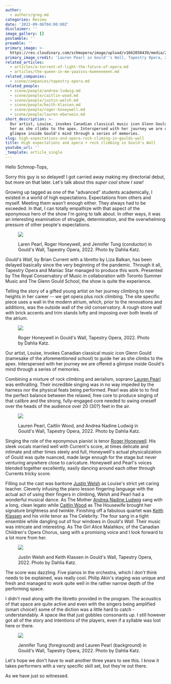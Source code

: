 ```yaml
---
author:
  - authors/greg.md
categories: Review
date: '2022-09-06T04:00:00Z'
disclaimer: ''
image_gallery: []
postamble: ''
preamble: ''
primary_image: >-
  https://res.cloudinary.com/schmopera/image/upload/v1662050439/media/2022/09/sqLauren_Pearl___Gould_s_Wall___Tapestry_Opera___Photo_by_Dahlia_Katz_smjs8k.jpg
primary_image_credit: 'Lauren Pearl in Gould''s Wall, Tapestry Opera, 2022. Photo by Dahlia Katz.'
related_articles:
  - articles/a-torrent-of-light-the-future-of-opera.md
  - articles/the-queen-in-me-yaassss-kweeeeeeen.md
related_companies:
  - scene/companies/tapestry-opera.md
related_people:
  - scene/people/andrea-ludwig.md
  - scene/people/caitlin-wood.md
  - scene/people/justin-welsh.md
  - scene/people/keith-klassen.md
  - scene/people/roger-honeywell.md
  - scene/people/lauren-eberwein.md
short_description: >-
  Our artist, Louise, invokes Canadian classical music icon Glenn Gould to guide
  her as she climbs to the apex. Interspersed with her journey we are offered a
  glimpse inside Gould's mind through a series of memories. 
slug: high-expectations-and-opera-rock-climing-in-goulds-wall
title: High expectations and opera + rock climbing in Gould's Wall
youtube_url: ''
_template: article_single
---
```


Hello Schmop-Tops,

Sorry this guy is so delayed! I got carried away making my directorial debut, but more on that later. Let's talk about this _super cool show I saw!_

Growing up tagged as one of the "advanced" students academically, I existed in a world of high expectations. Expectations from others and myself. Meeting them wasn't enough either. They always had to be exceeded. In that, I can totally empathize with that aspect of the eponymous hero of the show I'm going to talk about. In other ways, it was an interesting examination of struggle, determination, and the overwhelming pressure of other people's expectations.

<figure data-type="image">

![](https://res.cloudinary.com/schmopera/image/upload/v1662050459/media/2022/09/Lauren_Pearl_Roger_Honeywell_and_Jennifer_Tung___Gould_s_Wall___Tapestry_Opera___Photo_by_Dahlia_Katz_vj6lka.jpg)

<figcaption>Laren Pearl, Roger Honeywell, and Jennifer Tung (conductor) in Gould's Wall, Tapestry Opera, 2022. Photo by Dahlia Katz.</figcaption>

</figure>

_Gould's Wall_, by Brian Current with a libretto by Liza Balkan, has been delayed basically since the very beginning of the pandemic. Through it all, Tapestry Opera and Maniac Star managed to produce this work. Presented by The Royal Conservatory of Music in collaboration with Toronto Summer Music and The Glenn Gould School, the show is quite the experience.

Telling the story of a gifted young artist on her journey climbing to new heights in her career -- we get opera plus rock climbing. The site specific piece uses a wall in the modern atrium, which, prior to the renovations and additions, was the outside wall of the old conservatory. A rough stone wall with brick accents and trim stands lofty and imposing over both levels of the atrium.

<figure data-type="image">

![](https://res.cloudinary.com/schmopera/image/upload/v1662050484/media/2022/09/Roger_Honeywell___Gould_s_Wall___Tapestry_Opera___Photo_by_Dahlia_Katz_o3u75j.jpg)

<figcaption>Roger Honeywell in Gould's Wall, Tapestry Opera, 2022. Photo by Dahlia Katz.</figcaption>

</figure>

Our artist, Louise, invokes Canadian classical music icon Glenn Gould (namesake of the aforementioned school) to guide her as she climbs to the apex. Interspersed with her journey we are offered a glimpse inside Gould's mind through a series of memories.

Combining a mixture of rock climbing and aerialism, soprano [Lauren Pearl](/scene/people/lauren-pearl/) was enthralling. Their incredible singing was in no way impeded by the harness nor the physical feats being performed. Pearl was able to to find the perfect balance between the relaxed, free core to produce singing of that calibre and the strong, fully-engaged core needed to swing oneself over the heads of the audience over 20 (30?) feet in the air.

<figure data-type="image">

![](https://res.cloudinary.com/schmopera/image/upload/v1662050500/media/2022/09/Lauren_Pearl_Caitlin_Wood_and_Andrea_Ludwig___Gould_s_Wall___Tapestry_Opera___Photo_by_Dahlia_Katz_oa5qok.jpg)

<figcaption>Lauren Pearl, Caitlin Wood, and Andrea Nadine Ludwig in Gould's Wall, Tapestry Opera, 2022. Photo by Dahlia Katz.</figcaption>

</figure>

Singing the role of the eponymous pianist is tenor [Roger Honeywell](/scene/people/roger-honeywell/). His sleek vocals married well with Current's score, at times delicate and intimate and other times steely and full, Honeywell's actual physicalization of Gould was quite nuanced, made large enough for the stage but never venturing anywhere close to caricature. Honeywell and Pearl's voices blended together excellently, easily dancing around each other through Currents tricky score.

Filling out the cast was baritone [Justin Welsh](/scene/people/justin-welsh/) as Louise's strict yet caring teacher. Cleverly infusing the piano lesson fingering language with the actual act of using their fingers in climbing, Welsh and Pearl had a wonderful musical dance. As The Mother [Andrea Nadine Ludwig](/scene/people/andrea-ludwig/) sang with a long, clean legato while [Caitlin Wood](/scene/people/caitlin-wood/) as The Housewife brought her signature brightness and twinkle. Finishing off a fabulous quartet was [Keith Klassen](/scene/people/keith-klassen/) and his virile tenor as The Celebrity. The four sang in a tight ensemble while dangling out of four windows in _Gould's Wall_. Their music was intricate and interesting. As The Girl Alice Malahkov, of the Canadian Children's Opera Chorus, sang with a promising voice and I look forward to a lot more from her.

<figure data-type="image">

![](https://res.cloudinary.com/schmopera/image/upload/v1662050522/media/2022/09/Justin_Welsh_and_Keith_Klassen___Gould_s_Wall___Tapestry_Opera___Photo_by_Dahlia_Katz_jiuco2.jpg)

<figcaption>Justin Welsh and Keith Klassen in Gould's Wall, Tapestry Opera, 2022. Photo by Dahlia Katz.</figcaption>

</figure>

The score was dazzling. Five pianos in the orchestra, which I don't think needs to be explained, was really cool. Philip Akin's staging was unique and fresh and managed to work quite well in the rather narrow depth of the performing space.

I didn't read along with the libretto provided in the program. The acoustics of that space are quite active and even with the singers being amplified (smart choice!) some of the diction was a little hard to catch - understandably. A space like that just gobbles consonants up. I still however got all of the story and intentions of the players, even if a syllable was lost here or there.

<figure data-type="image">

![](https://res.cloudinary.com/schmopera/image/upload/v1662050560/media/2022/09/Foreground__Jennifer_Tung_Background__Lauren_Pearl___Gould_s_Wall___Tapestry_Opera___Photo_by_Dahlia_Katz_ru65wz.jpg)

<figcaption>Jennifer Tung (foreground) and Lauren Pearl (background) in Gould's Wall, Tapestry Opera, 2022. Photo by Dahlia Katz.</figcaption>

</figure>

Let's hope we don't have to wait another three years to see this. I know it takes performers with a very specific skill set, but they're out there.

As we have just so witnessed.
